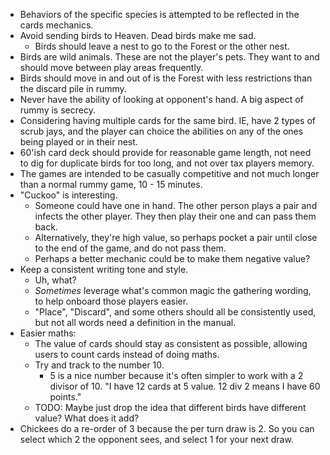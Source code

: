 - Behaviors of the specific species is attempted to be reflected in the cards mechanics.
- Avoid sending birds to Heaven. Dead birds make me sad.
    - Birds should leave a nest to go to the Forest or the other nest.
- Birds are wild animals. These are not the player's pets. They want to and should move between play areas frequently.
- Birds should move in and out of is the Forest with less restrictions than the discard pile in rummy.
- Never have the ability of looking at opponent's hand. A big aspect of rummy is secrecy.
- Considering having multiple cards for the same bird. IE, have 2 types of scrub jays, and the player can choice the abilities on any of the ones being played or in their nest.
- 60'ish card deck should provide for reasonable game length, not need to dig for duplicate birds for too long, and not over tax players memory.
- The games are intended to be casually competitive and not much longer than a normal rummy game, 10 - 15 minutes.
- "Cuckoo" is interesting.
    - Someone could have one in hand. The other person plays a pair and infects the other player. They then play their one and can pass them back.
    - Alternatively, they're high value, so perhaps pocket a pair until close to the end of the game, and do not pass them.
    - Perhaps a better mechanic could be to make them negative value?
- Keep a consistent writing tone and style.
    - Uh, what?
    - _Sometimes_ leverage what's common magic the gathering wording, to help onboard those players easier.
    - "Place", "Discard", and some others should all be consistently used, but not all words need a definition in the manual.
- Easier maths:
    - The value of cards should stay as consistent as possible, allowing users to count cards instead of doing maths.
    - Try and track to the number 10.
        - 5 is a nice number because it's often simpler to work with a 2 divisor of 10. "I have 12 cards at 5 value. 12 div 2 means I have 60 points."
    - TODO: Maybe just drop the idea that different birds have different value? What does it add?
- Chickees do a re-order of 3 because the per turn draw is 2. So you can select which 2 the opponent sees, and select 1 for your next draw.

